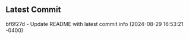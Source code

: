 
## Latest Commit
bf6f27d - Update README with latest commit info (2024-08-29 16:53:21 -0400) <Yunxi-Zhou>
